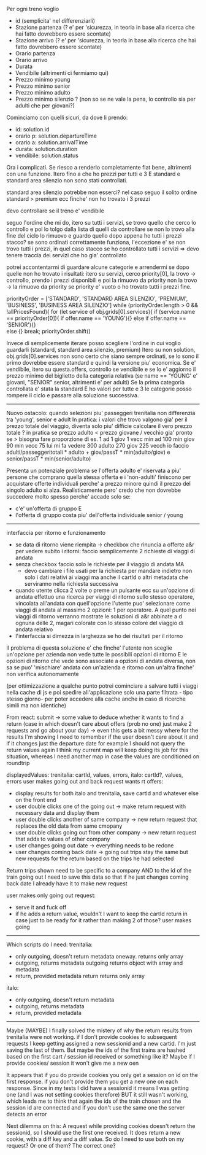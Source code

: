Per ogni treno voglio
- id (semplicita' nel differenziarli)
- Stazione partenza (? e' per 'sicurezza, in teoria in base alla ricerca che hai fatto dovrebbero essere scontate)
- Stazione arrivo (? e' per 'sicurezza, in teoria in base alla ricerca che hai fatto dovrebbero essere scontate)
- Orario partenza
- Orario arrivo
- Durata
- Vendibile (altrimenti ci fermiamo qui)
- Prezzo minimo young
- Prezzo minimo senior
- Prezzo minimo adulto
- Prezzo minimo silenzio ? (non so se ne vale la pena, lo controllo sia per adulti che per giovani?)

Cominciamo con quelli sicuri, da dove li prendo:
- id: solution.id
- orario p: solution.departureTime
- orario a: solution.arrivalTime
- durata: solution.duration
- vendibile: solution.status

Ora i complicati. Se riesco a renderlo completamente flat bene, altrimenti con una funzione. 
Itero fino a che ho prezzi per tutti e 3 E standard e standard area silenzio non sono stati controllati.

standard area silenzio potrebbe non esserci? nel caso seguo il solito ordine standard > premium ecc finche' non ho trovato i 3 prezzi

devo controllare se il treno e' vendibile

seguo l'ordine che mi do, itero su tutti i servizi, 
 se trovo quello che cerco lo controllo e poi lo tolgo dalla lista di quelli da controllare
 se non lo trovo alla fine del ciclo lo rimuovo e guardo quello dopo
appena ho tutti i prezzi stacco? se sono ordinati correttamente funziona, l'eccezione e' se 
non trovo tutti i prezzi, in quel caso stacco se ho controllato tutti i servizi => devo tenere traccia dei servizi che ho gia' controllato

potrei accontentarmi di guardare alcune categorie e arrendermi se dopo quelle non ho trovato i risultati:
itero su servizi, cerco priority[0], 
 la trovo -> controllo, prendo i prezzi disponibili e poi la rimuovo da priority
 non la trovo -> la rimuovo da priority
se priority e' vuoto o ho trovato tutti i prezzi fine.

priorityOrder = ['STANDARD', 'STANDARD AREA SILENZIO', 'PREMIUM', 'BUSINESS', 'BUSINESS AREA SILENZIO'] 
while (priorityOrder.length > 0 && !allPricesFound){
	for (let service of obj.grids[0].services){
		if (service.name == priorityOrder[0]){
			if offer.name == 'YOUNG'){}	
			else if offer.name == 'SENIOR'){}	
			else {}
			break;
	priorityOrder.shift()




Invece di semplicemente iterare posso scegliere l'ordine in cui voglio guardarli (standard, standard area silenzio, premium)
 Itero su non solution, obj.grids[0].services
non sono certo che siano sempre ordinati, se lo sono il primo dovrebbe essere standard e quindi la versione piu' economica. 
Se e' vendibile, itero su questa.offers, controllo se vendibile e se lo e' aggiorno il prezzo minimo del biglietto della categoria relativa
(se name == 'YOUNG' e' giovani, "SENIOR" senior, altrimenti e' per adulti)
Se la prima categoria controllata e' stata la standard E ho valori per tutte e 3 le categorie posso rompere il ciclo e passare alla
soluzione successiva.


---

Nuovo ostacolo: quando selezioni piu' passeggeri trenitalia non differenzia tra 'young', senior e adult
In pratica: i valori che trovo valgono gia' per il prezzo totale del viaggio, diventa solo piu' difficie
calcolare il vero prezzo totale ? 
in pratica se prezzo adulto < prezzo giovane / vecchio gia' pronto
 se > bisogna fare proporzione di es. 1 ad 1 giov 1 vecc
 min ad 100
 min giov 90
 min vecc 75
 lui mi fa vedere 300 adulto
 270 giov
 225 vecch
 io faccio adulti/passeggeritotali * adulto + giov/passT * min(adulto/giov) e senior/passT * min(senior/adulto) 

Presenta un potenziale problema se l'offerta adulto e' riservata a piu' persone che comprano quella stessa offerta
e i 'non-adulti' finiscono per acquistare offerte individuali perche' a prezzo minore quindi il prezzo del singolo 
adulto si alza. Realisticamente pero' credo che non dovrebbe succedere molto spesso perche' accade solo se:
- c'e' un'offerta di gruppo E
- l'offerta di gruppo costa piu' dell'offerta individuale senior / young


---
interfaccia per ritorno e funzionamento

- se data di ritorno viene riempita -> checkbox che rinuncia a offerte a&r per vedere subito i ritorni: faccio semplicemente 2 richieste di viaggi di andata
- senza checkbox faccio solo le richieste per il viaggio di andata MA
   - devo cambiare i file usati per la richiesta per mandare indietro non solo i dati relativi ai viaggi ma anche il cartId o altri metadata che serviranno nella richiesta successiva
- quando utente clicca 2 volte o preme un pulsante ecc su un'opzione di andata effettuo una ricerca per viaggi di ritorno sullo stesso operatore, vincolata all'andata con quell'opzione
  l'utente puo' selezionare come viaggi di andata al massimo 2 opzioni: 1 per operatore. A quel punto nei viaggi di ritorno verranno mostrate le soluzioni di a&r abbinate a d ognuna delle 2,
  magari colorate con lo stesso colore del viaggio di andata relativo
- l'interfaccia si dimezza in larghezza se ho dei risultati per il ritorno

Il problema di questa soluzione e' che finche' l'utente non sceglie un'opzione per azienda non vede tutte le possibili opzioni di ritorno E le opzioni di ritorno che vede sono associate a opzioni
di andata diversa, non sa se puo' 'mischiare' andata con un'azienda e ritorno con un'altra finche' non verifica autonomamente

(per ottimizzazione a qualche punto potrei cominciare a salvare tutti i viaggi nella cache di js e poi spedire all'applicazione solo una parte filtrata - tipo stesso giorno- per poter accedere alla cache anche in caso 
di ricerche simili ma non identiche)


From react:
submit -> some value to deduce whether it wants to find a return
(case in which doesn't care about offers (prob no one) just make 2 requests and go about your day) -> even this gets a bit messy where for the results I'm showing I need to remember if the user doesn't care about it and if it changes just
the departure date for example I should not query the return values again
I think my current map will keep doing its job for this situation, whereas I need another map in case the values are conditioned on roundtrip

displayedValues: trenitalia: cartId, values, errors, italo: cartId?, values, errors
user makes going out and back request wants rt offers:
- display results for both italo and trenitalia, save cartId and whatever else on the front end
- user double clicks one of the going out -> make return request with necessary data and display them
- user double clicks another of same company -> new return request that replaces the old data from same cmopany
- user double clicks going out from other company -> new return request that adds to values of other company
- user changes going out date -> everything needs to be redone
- user changes coming back date -> going out trips stay the same but new requests for the return based on the trips he had selected 

Return trips shown need to be specific to a company AND to the id of the train going out I need to save this data so that if he just changes coming back date I already have it to make new request

user makes only going out request:
 - serve it and fuck off
 - if he adds a return value, wouldn't I want to keep the cartId return in case just to be ready for it rather than making 2 of those?
user makes going 

---


Which scripts do I need:
trenitalia:
- only outgoing, doesn't return metadata    oneway. 	returns only array
- outgoing, returns metadata  				outgoing	returns object with array and metadata
- return, provided metadata					return		returns only array

italo:
- only outgoing, doesn't return metadata
- outgoing, returns metadata
- return, provided metadata


------
Maybe  (MAYBE) I finally solved the mistery of why the return results from trenitalia were not working.
if I don't provide cookies to subsequent requests I keep getting assigned a new sessionid and a new cartid.
I'm just saving the last of them. But maybe the ids of the first trains are hashed based on the first 
cart / session id received or something like it?
Maybe if I provide cookies/ session it won't give me a new oen

It appears that if you do provide cookies you only get a session on id on the first response.
if you don't provide them you get a new one on each response.
Since in my tests I did have a sessionid it means I was getting one (and I was not setting cookies therefore)
BUT it still wasn't working, which leads me to think that again the ids of the train chosen and the session id are
connected and if you don't use the same one the server detects an error

Next dilemma on this:
A request while providing cookies doesn't return the sessionid, so I should use the first one received.
It does return a new cookie, with a diff key and a diff value. So do I need to use both on my request? Or one of them?
The correct one?
